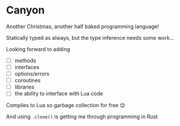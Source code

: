# Canyon

Another Christmas, another half baked programming language!

Statically typed as always, but the type inference needs some work...

Looking forward to adding
- [ ] methods
- [ ] interfaces
- [ ] options/errors
- [ ] coroutines 
- [ ] libraries
- [ ] the ability to interface with Lua code

Compiles to Lua so garbage collection for free 😌

And using `.clone()` is getting me through programming in Rust

